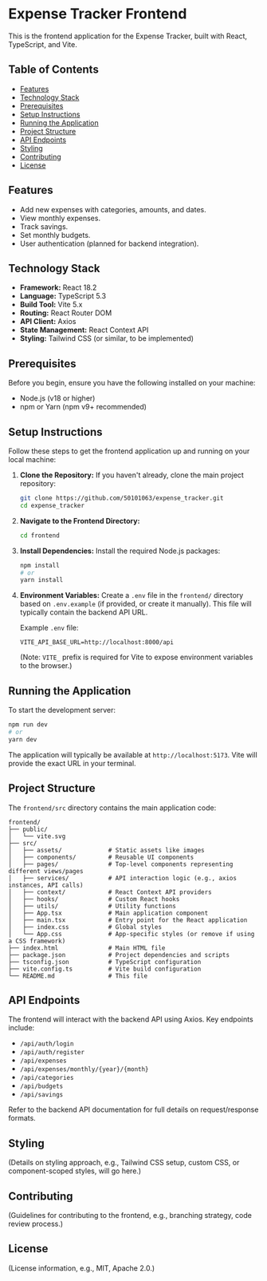# Expense Tracker Frontend

This is the frontend application for the Expense Tracker, built with React, TypeScript, and Vite.

## Table of Contents

- [Features](#features)
- [Technology Stack](#technology-stack)
- [Prerequisites](#prerequisites)
- [Setup Instructions](#setup-instructions)
- [Running the Application](#running-the-application)
- [Project Structure](#project-structure)
- [API Endpoints](#api-endpoints)
- [Styling](#styling)
- [Contributing](#contributing)
- [License](#license)

## Features

- Add new expenses with categories, amounts, and dates.
- View monthly expenses.
- Track savings.
- Set monthly budgets.
- User authentication (planned for backend integration).

## Technology Stack

- **Framework:** React 18.2
- **Language:** TypeScript 5.3
- **Build Tool:** Vite 5.x
- **Routing:** React Router DOM
- **API Client:** Axios
- **State Management:** React Context API
- **Styling:** Tailwind CSS (or similar, to be implemented)

## Prerequisites

Before you begin, ensure you have the following installed on your machine:

- Node.js (v18 or higher)
- npm or Yarn (npm v9+ recommended)

## Setup Instructions

Follow these steps to get the frontend application up and running on your local machine:

1.  **Clone the Repository:**
    If you haven't already, clone the main project repository:
    ```bash
    git clone https://github.com/50101063/expense_tracker.git
    cd expense_tracker
    ```

2.  **Navigate to the Frontend Directory:**
    ```bash
    cd frontend
    ```

3.  **Install Dependencies:**
    Install the required Node.js packages:
    ```bash
    npm install
    # or
    yarn install
    ```

4.  **Environment Variables:**
    Create a `.env` file in the `frontend/` directory based on `.env.example` (if provided, or create it manually). This file will typically contain the backend API URL.

    Example `.env` file:
    ```
    VITE_API_BASE_URL=http://localhost:8000/api
    ```
    (Note: `VITE_` prefix is required for Vite to expose environment variables to the browser.)

## Running the Application

To start the development server:

```bash
npm run dev
# or
yarn dev
```

The application will typically be available at `http://localhost:5173`. Vite will provide the exact URL in your terminal.

## Project Structure

The `frontend/src` directory contains the main application code:

```
frontend/
├── public/
│   └── vite.svg
├── src/
│   ├── assets/             # Static assets like images
│   ├── components/         # Reusable UI components
│   ├── pages/              # Top-level components representing different views/pages
│   ├── services/           # API interaction logic (e.g., axios instances, API calls)
│   ├── context/            # React Context API providers
│   ├── hooks/              # Custom React hooks
│   ├── utils/              # Utility functions
│   ├── App.tsx             # Main application component
│   ├── main.tsx            # Entry point for the React application
│   ├── index.css           # Global styles
│   └── App.css             # App-specific styles (or remove if using a CSS framework)
├── index.html              # Main HTML file
├── package.json            # Project dependencies and scripts
├── tsconfig.json           # TypeScript configuration
├── vite.config.ts          # Vite build configuration
└── README.md               # This file
```

## API Endpoints

The frontend will interact with the backend API using Axios. Key endpoints include:

- `/api/auth/login`
- `/api/auth/register`
- `/api/expenses`
- `/api/expenses/monthly/{year}/{month}`
- `/api/categories`
- `/api/budgets`
- `/api/savings`

Refer to the backend API documentation for full details on request/response formats.

## Styling

(Details on styling approach, e.g., Tailwind CSS setup, custom CSS, or component-scoped styles, will go here.)

## Contributing

(Guidelines for contributing to the frontend, e.g., branching strategy, code review process.)

## License

(License information, e.g., MIT, Apache 2.0.)
